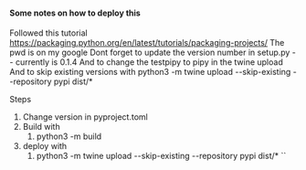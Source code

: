#### Some notes on how to deploy this
Followed this tutorial https://packaging.python.org/en/latest/tutorials/packaging-projects/
The pwd is on my google
Dont forget to update the version number in setup.py -- currently is 0.1.4
And to change the testpipy to pipy in the twine upload
And to skip existing versions with
python3 -m twine upload --skip-existing --repository pypi dist/*

Steps 
1. Change version in pyproject.toml
2. Build with
   1.  python3 -m build
3. deploy with
   1. python3 -m twine upload --skip-existing --repository pypi dist/*
``
